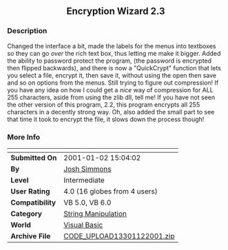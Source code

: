 ﻿<div align="center">

## Encryption Wizard 2\.3


</div>

### Description

Changed the interface a bit, made the labels for the menus into textboxes so they can go *over* the rich text box, thus letting me make it bigger. Added the ability to password protect the program, (the password is encrypted then flipped backwards), and there is now a "QuickCrypt" function that lets you select a file, encrypt it, then save it, without using the open then save and so on options from the menus. Still trying to figure out compression! If you have any idea on how I could get a *nice* way of compression for ALL 255 characters, aside from using the zlib dll, tell me! If you have not seen the other version of this program, 2.2, this program encrypts all 255 characters in a decently strong way. Oh, also added the small part to see that time it took to encrypt the file, it slows down the process though!
 
### More Info
 


<span>             |<span>
---                |---
**Submitted On**   |2001-01-02 15:04:02
**By**             |[Josh Simmons](https://github.com/Planet-Source-Code/PSCIndex/blob/master/ByAuthor/josh-simmons.md)
**Level**          |Intermediate
**User Rating**    |4.0 (16 globes from 4 users)
**Compatibility**  |VB 5\.0, VB 6\.0
**Category**       |[String Manipulation](https://github.com/Planet-Source-Code/PSCIndex/blob/master/ByCategory/string-manipulation__1-5.md)
**World**          |[Visual Basic](https://github.com/Planet-Source-Code/PSCIndex/blob/master/ByWorld/visual-basic.md)
**Archive File**   |[CODE\_UPLOAD13301122001\.zip](https://github.com/Planet-Source-Code/josh-simmons-encryption-wizard-2-3__1-14056/archive/master.zip)








